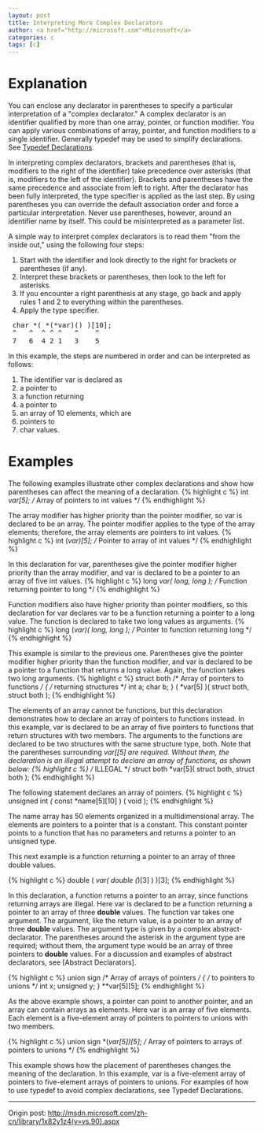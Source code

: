 ```yaml
---
layout: post
title: Interpreting More Complex Declarators
author: <a href="http://microsoft.com">Microsoft</a>
categories: c
tags: [c]
---
```


# Explanation

You can enclose any declarator in parentheses to specify a particular interpretation of a "complex declarator." A complex declarator is an identifier qualified by more than one array, pointer, or function modifier. You can apply various combinations of array, pointer, and function modifiers to a single identifier. Generally typedef may be used to simplify declarations. See [Typedef Declarations](/2011/07/12/typedef-declaration.html).

In interpreting complex declarators, brackets and parentheses (that is, modifiers to the right of the identifier) take precedence over asterisks (that is, modifiers to the left of the identifier). Brackets and parentheses have the same precedence and associate from left to right. After the declarator has been fully interpreted, the type specifier is applied as the last step. By using parentheses you can override the default association order and force a particular interpretation. Never use parentheses, however, around an identifier name by itself. This could be misinterpreted as a parameter list.

A simple way to interpret complex declarators is to read them "from the inside out," using the following four steps:

1. Start with the identifier and look directly to the right for brackets or parentheses (if any).
2. Interpret these brackets or parentheses, then look to the left for asterisks.
3. If you encounter a right parenthesis at any stage, go back and apply rules 1 and 2 to everything within the parentheses.
4. Apply the type specifier.

<pre>
 char *( *(*var)() )[10];
 ^   ^  ^ ^ ^   ^    ^
 7   6  4 2 1   3    5
</pre>
In this example, the steps are numbered in order and can be interpreted as follows:

1. The identifier var is declared as
1. a pointer to
1. a function returning
1. a pointer to
1. an array of 10 elements, which are
1. pointers to
1. char values.

# Examples

The following examples illustrate other complex declarations and show how parentheses can affect the meaning of a declaration.
{% highlight c %}
 int *var[5]; /* Array of pointers to int values */
{% endhighlight %}

The array modifier has higher priority than the pointer modifier, so var is declared to be an array. The pointer modifier applies to the type of the array elements; therefore, the array elements are pointers to int values.
{% highlight c %}
 int (*var)[5]; /* Pointer to array of int values */
{% endhighlight %}

In this declaration for var, parentheses give the pointer modifier higher priority than the array modifier, and var is declared to be a pointer to an array of five int values.
{% highlight c %}
 long *var( long, long ); /* Function returning pointer to long */
{% endhighlight %}

Function modifiers also have higher priority than pointer modifiers, so this declaration for var declares var to be a function returning a pointer to a long value. The function is declared to take two long values as arguments.
{% highlight c %}
 long (*var)( long, long ); /* Pointer to function returning long */
{% endhighlight %}

This example is similar to the previous one. Parentheses give the pointer modifier higher priority than the function modifier, and var is declared to be a pointer to a function that returns a long value. Again, the function takes two long arguments.
{% highlight c %}
struct both       /* Array of pointers to functions */
{                 /*   returning structures         */
    int a;
    char b;
} ( *var[5] )( struct both, struct both );
{% endhighlight %}

The elements of an array cannot be functions, but this declaration demonstrates how to declare an array of pointers to functions instead. In this example, var is declared to be an array of five pointers to functions that return structures with two members. The arguments to the functions are declared to be two structures with the same structure type, both. Note that the parentheses surrounding *var[[5] are required. Without them, the declaration is an illegal attempt to declare an array of functions, as shown below:
{% highlight c %}
/* ILLEGAL */
struct both *var[5]( struct both, struct both );
{% endhighlight %}

The following statement declares an array of pointers.
{% highlight c %}
 unsigned int *(* const *name[5][10] ) ( void );
{% endhighlight %}

The name array has 50 elements organized in a multidimensional array. The elements are pointers to a pointer that is a constant. This constant pointer points to a function that has no parameters and returns a pointer to an unsigned type.

This next example is a function returning a pointer to an array of three double values.

{% highlight c %}
 double ( *var( double (*)[3] ) )[3];
{% endhighlight %}

In this declaration, a function returns a pointer to an array, since functions returning arrays are illegal. Here var is declared to be a function returning a pointer to an array of three __double__ values. The function var takes one argument. The argument, like the return value, is a pointer to an array of three __double__ values. The argument type is given by a complex abstract-declarator. The parentheses around the asterisk in the argument type are required; without them, the argument type would be an array of three pointers to __double__ values. For a discussion and examples of abstract declarators, see [Abstract Declarators].

{% highlight c %}
union sign         /* Array of arrays of pointers */
{                  /* to pointers to unions       */
     int x;
     unsigned y;
} **var[5][5];
{% endhighlight %}

As the above example shows, a pointer can point to another pointer, and an array can contain arrays as elements. Here var is an array of five elements. Each element is a five-element array of pointers to pointers to unions with two members.

{% highlight c %}
union sign *(*var[5])[5]; /* Array of pointers to arrays
                             of pointers to unions        */
{% endhighlight %}

This example shows how the placement of parentheses changes the meaning of the declaration. In this example, var is a five-element array of pointers to five-element arrays of pointers to unions. For examples of how to use typedef to avoid complex declarations, see Typedef Declarations.

----
Origin post: <http://msdn.microsoft.com/zh-cn/library/1x82y1z4(v=vs.90).aspx>


 
